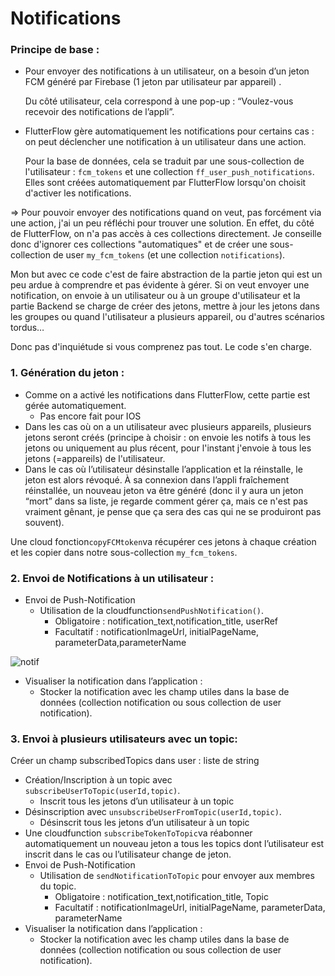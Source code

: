 # Notifications
### Principe de base :

- Pour envoyer des notifications à un utilisateur, on a besoin d’un jeton FCM généré par Firebase (1 jeton par utilisateur par appareil) .
    
    Du côté utilisateur, cela correspond à une pop-up : “Voulez-vous recevoir des notifications de l’appli”.
    
- FlutterFlow gère automatiquement les notifications pour certains cas : on peut déclencher une notification à un utilisateur dans une action.
    
    Pour la base de données, cela se traduit par une sous-collection de l'utilisateur : `fcm_tokens` et une collection `ff_user_push_notifications`. Elles sont créées automatiquement par FlutterFlow lorsqu'on choisit d'activer les notifications.
    

⇒ Pour pouvoir envoyer des notifications quand on veut, pas forcément via une action, j'ai un peu réfléchi pour trouver une solution. En effet, du côté de FlutterFlow, on n'a pas accès à ces collections directement. Je conseille donc d'ignorer ces collections "automatiques" et de créer une sous-collection de user `my_fcm_tokens` (et une collection `notifications`).

Mon but avec ce code c'est de faire abstraction de la partie jeton qui est un peu ardue à comprendre et pas évidente à gérer. Si on veut envoyer une notification, on envoie à un utilisateur ou à un groupe d'utilisateur et la partie Backend se charge de créer des jetons, mettre à jour les jetons dans les groupes ou quand l'utilisateur a plusieurs appareil, ou d'autres scénarios tordus…

Donc pas d'inquiétude si vous comprenez pas tout. Le code s'en charge. 

### 1. Génération du jeton :

- Comme on a activé les notifications dans FlutterFlow, cette partie est gérée automatiquement.
    - Pas encore fait pour IOS
- Dans les cas où on a un utilisateur avec plusieurs appareils, plusieurs jetons seront créés (principe à choisir : on envoie les notifs à tous les jetons ou uniquement au plus récent, pour l'instant j'envoie à tous les jetons (=appareils) de l'utilisateur.
- Dans le cas où l’utilisateur désinstalle l’application et la réinstalle, le jeton est alors révoqué. À sa connexion dans l’appli fraîchement réinstallée, un nouveau jeton va être généré (donc il y aura un jeton “mort” dans sa liste, je regarde comment gérer ça, mais ce n'est pas vraiment gênant, je pense que ça sera des cas qui ne se produiront pas souvent).

Une cloud fonction`copyFCMtoken`va récupérer ces jetons à chaque création et les copier dans notre sous-collection `my_fcm_tokens`.

### 2. Envoi de Notifications à un utilisateur :

- Envoi de Push-Notification
    - Utilisation de la cloudfunction`sendPushNotification()`.
        - Obligatoire : notification_text,notification_title, userRef
        - Facultatif : notificationImageUrl, initialPageName, parameterData,parameterName
    
![notif](https://github.com/GuillaumeEGE/notifications/assets/151170125/bbebe423-397a-4285-9a02-656f698f3dc8)

    
- Visualiser la notification dans l’application :
    - Stocker la notification avec les champ utiles dans la base de données (collection notification ou sous collection de user notification).

### 3. Envoi à plusieurs utilisateurs avec un topic:

Créer un champ subscribedTopics dans user : liste de string

- Création/Inscription à un topic avec `subscribeUserToTopic(userId,topic)`.
    - Inscrit tous les jetons d’un utilisateur à un topic
- Désinscription avec `unsubscribeUserFromTopic(userId,topic)`.
    - Désinscrit tous les jetons d’un utilisateur à un topic
- Une cloudfunction `subscribeTokenToTopic`va réabonner automatiquement un nouveau jeton a tous les topics dont l’utilisateur est inscrit dans le cas ou l’utilisateur change de jeton.
- Envoi de Push-Notification
    - Utilisation de `sendNotificationToTopic` pour envoyer aux membres du topic.
        - Obligatoire : notification_text,notification_title, Topic
        - Facultatif : notificationImageUrl, initialPageName, parameterData, parameterName
- Visualiser la notification dans l’application :
    - Stocker la notification avec les champ utiles dans la base de données (collection notification ou sous collection de user notification).
